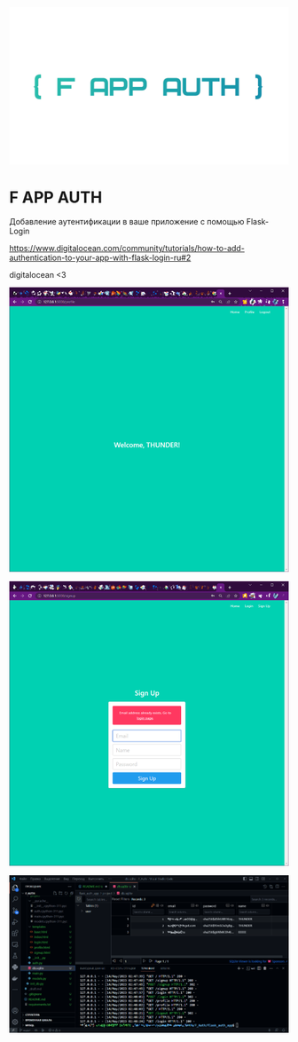 ![](.gitcontent/f_auth_title.png)
# F APP AUTH 

Добавление аутентификации в ваше приложение с помощью Flask-Login

https://www.digitalocean.com/community/tutorials/how-to-add-authentication-to-your-app-with-flask-login-ru#2

digitalocean <3

![](.gitcontent/f_auth1.png)

![](.gitcontent/f_auth3.png)

![](.gitcontent/f_auth5.png)